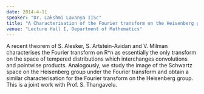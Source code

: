```yaml
---
date: 2014-4-11
speaker: "Dr. Lakshmi Lavanya IISc"
title: "A Characterisation of the Fourier transform on the Heisenberg group"
venue: "Lecture Hall I, Department of Mathematics"
---
```

A recent theorem of S. Alesker, S. Artstein-Avidan and V. Milman
characterises the Fourier transform on R^n as essentially the only
transform on the space of tempered distributions which interchanges
convolutions and pointwise products. Analogously, we study the image of
the Schwartz space on the Heisenberg group under the Fourier transform and
obtain a similar characterisation for the Fourier transform on the
Heisenberg group.
This is a joint work with Prof. S. Thangavelu.
